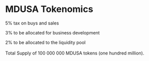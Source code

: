 # MDUSA Tokenomics

5% tax on buys and sales

3% to be allocated for business development

2% to be allocated to the liquidity pool\
\
Total Supply of 100 000 000 MDUSA tokens (one hundred million).

